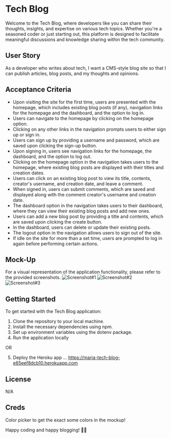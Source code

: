 # Tech Blog

Welcome to the Tech Blog, where developers like you can share their thoughts, insights, and expertise on various tech topics. Whether you're a seasoned coder or just starting out, this platform is designed to facilitate meaningful discussions and knowledge sharing within the tech community.

## User Story

As a developer who writes about tech, I want a CMS-style blog site so that I can publish articles, blog posts, and my thoughts and opinions.

## Acceptance Criteria

- Upon visiting the site for the first time, users are presented with the homepage, which includes existing blog posts (if any), navigation links for the homepage and the dashboard, and the option to log in.
- Users can navigate to the homepage by clicking on the homepage option.
- Clicking on any other links in the navigation prompts users to either sign up or sign in.
- Users can sign up by providing a username and password, which are saved upon clicking the sign-up button.
- Upon signing in, users see navigation links for the homepage, the dashboard, and the option to log out.
- Clicking on the homepage option in the navigation takes users to the homepage, where existing blog posts are displayed with their titles and creation dates.
- Users can click on an existing blog post to view its title, contents, creator's username, and creation date, and leave a comment.
- When signed in, users can submit comments, which are saved and displayed along with the comment creator's username and creation date.
- The dashboard option in the navigation takes users to their dashboard, where they can view their existing blog posts and add new ones.
- Users can add a new blog post by providing a title and contents, which are saved upon clicking the create button.
- In the dashboard, users can delete or update their existing posts.
- The logout option in the navigation allows users to sign out of the site.
- If idle on the site for more than a set time, users are prompted to log in again before performing certain actions.

## Mock-Up

For a visual representation of the application functionality, please refer to the provided screenshots.
![Screenshot#1](Screenshot%202024-04-01%20at%2010.44.02 PM.png)
![Screenshot#2](Screenshot%202024-04-01%20at%2010.43.04 PM.png)
![Screenshot#3](Screenshot%202024-04-01%20at%2010.43.47 PM.png)


## Getting Started 

To get started with the Tech Blog application:

1. Clone the repository to your local machine.
2. Install the necessary dependencies using npm.
3. Set up environment variables using the dotenv package.
4. Run the application locally

OR 

5. Deploy the Heroku app ... https://maria-tech-blog-e65eef8dcb10.herokuapp.com

## License
N/A

## Creds
Color picker to get the exact some colors in the mockup!

Happy coding and happy blogging! 🚀📝
